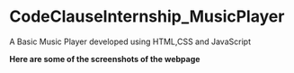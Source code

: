 # CodeClauseInternship_MusicPlayer
A Basic Music Player developed using HTML,CSS and JavaScript



**Here are some of the screenshots of the webpage**
